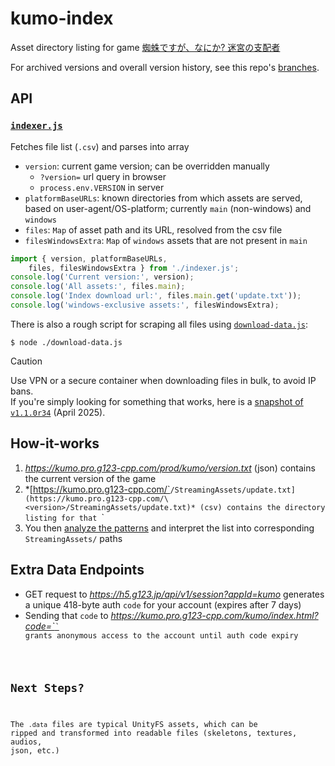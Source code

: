 # kumo-index
Asset directory listing for game [蜘蛛ですが、なにか? 迷宮の支配者](https://g123.jp/game/kumo)

For archived versions and overall version history, see this repo's [branches](/../../branches).

## API
### [`indexer.js`](indexer.js)
Fetches file list (`.csv`) and parses into array

- `version`: current game version; can be overridden manually
	- `?version=` url query in browser
	- `process.env.VERSION` in server
- `platformBaseURLs`: known directories from which assets are served, based on user-agent/OS-platform; currently `main` (non-windows) and `windows`
- `files`: `Map` of asset path and its URL, resolved from the csv file
- `filesWindowsExtra`: `Map` of `windows` assets that are not present in `main`

```js
import { version, platformBaseURLs,
	files, filesWindowsExtra } from './indexer.js';
console.log('Current version:', version);
console.log('All assets:', files.main);
console.log('Index download url:', files.main.get('update.txt'));
console.log('windows-exclusive assets:', filesWindowsExtra);
```

There is also a rough script for scraping all files using [`download-data.js`](download-data.js):
```console
$ node ./download-data.js
```

> [!Caution]
> Use VPN or a secure container when downloading files in bulk, to avoid IP bans. \
> If you're simply looking for something that works, here is a [snapshot of `v1.1.0r34`](https://1024terabox.com/s/1eULCjOm25BFUgQ_QFMvSDA) (April 2025).

## How-it-works
1. *https://kumo.pro.g123-cpp.com/prod/kumo/version.txt* (json) contains the current version of the game
2. *[https://kumo.pro.g123-cpp.com/`<version>`/StreamingAssets/update.txt](https://kumo.pro.g123-cpp.com/\<version>/StreamingAssets/update.txt)* (csv) contains the directory listing for that `<version>`
3. You then [analyze the patterns](https://github.com/SuggonM/kumo-index/blob/ca99bbc1194e64c3878a7a282345ed5a0ebf2c59/indexer.js#L29-L31) and interpret the list into corresponding `StreamingAssets/` paths

## Extra Data Endpoints
- GET request to *https://h5.g123.jp/api/v1/session?appId=kumo* generates a unique 418-byte auth `code` for your account (expires after 7 days)
- Sending that `code` to [*https://kumo.pro.g123-cpp.com/kumo/index.html?code=`<code>`*](https://kumo.pro.g123-cpp.com/kumo/index.html?code=\<code>) grants anonymous access to the account until auth code expiry

## Next Steps?
The `.data` files are typical UnityFS assets, which can be ripped and transformed into readable files (skeletons, textures, audios, json, etc.)
